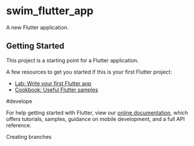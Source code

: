 # swim_flutter_app

A new Flutter application.

## Getting Started

This project is a starting point for a Flutter application.

A few resources to get you started if this is your first Flutter project:

- [Lab: Write your first Flutter app](https://flutter.dev/docs/get-started/codelab)
- [Cookbook: Useful Flutter samples](https://flutter.dev/docs/cookbook)

#develope


For help getting started with Flutter, view our
[online documentation](https://flutter.dev/docs), which offers tutorials,
samples, guidance on mobile development, and a full API reference.

Creating branches
